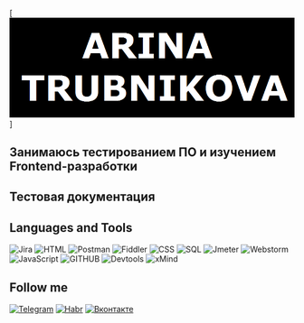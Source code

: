 [![Header](https://github.com/ArinaTrubnikova/arinatrubnikova/blob/main/assets/name.png)]

## Занимаюсь тестированием ПО и изучением Frontend-разработки

## Тестовая документация



## Languages and Tools

![Jira](https://img.shields.io/badge/-Jira-000000?style=for-the-badge&logo=Jira&logoColor=1E90FF)
![HTML](https://img.shields.io/badge/-HTML-000000?style=for-the-badge&logo=appveyor&logoColor=FF4500)
![Postman](https://img.shields.io/badge/-Postman-000000?style=for-the-badge&logo=Postman&logoColor=FF6347)
![Fiddler](https://img.shields.io/badge/-Fiddler-000000?style=for-the-badge&logo=appveyor&logoColor=32CD32)
![CSS](https://img.shields.io/badge/-CSS-000000?style=for-the-badge&logo=appveyor&logoColor=1E90FF)
![SQL](https://img.shields.io/badge/-mySQL-000000?style=for-the-badge&logo=mySQL&logoColor=008B8B)
![Jmeter](https://img.shields.io/badge/-Jmeter-000000?style=for-the-badge&logo=appveyor&logoColor=B22222)
![Webstorm](https://img.shields.io/badge/-WebStorm-000000?style=for-the-badge&logo=webstorm&logoColor=00FFFF)
![JavaScript](https://img.shields.io/badge/-JavaScript-000000?style=for-the-badge&logo=JavaScript&logoColor=FFFF00)
![GITHUB](https://img.shields.io/badge/-GitHub-000000?style=for-the-badge&logo=GitHub&logoColor=FFFFFF)
![Devtools](https://img.shields.io/badge/-DevTools-000000?style=for-the-badge&logo=appveyor&logoColor=808080)
![xMind](https://img.shields.io/badge/-xMind-000000?style=for-the-badge&logo=appveyor&logoColor=FFFFFF)

## Follow me
[![Telegram](https://img.shields.io/badge/-Telegram-000000?style=for-the-badge&logo=Telegram&logoColor=1E90FF)](https://t.me/t_arishka)
[![Habr](https://img.shields.io/badge/-Habr-000000?style=for-the-badge&logo=Habr&logoColor=5F9EA0)](https://career.habr.com/arinatru)
[![Вконтакте](https://img.shields.io/badge/-Вконтакте-000000?style=for-the-badge&logo=VK&logoColor=1E90FF)](https://vk.com/t_arishka)
